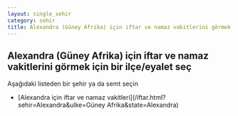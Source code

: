 ```yaml
---
layout: single_sehir
category: sehir
title: Alexandra (Güney Afrika) için iftar ve namaz vakitlerini görmek için bir ilçe/eyalet seç
---
```



## Alexandra (Güney Afrika) için iftar ve namaz vakitlerini görmek için bir ilçe/eyalet seç

Aşağıdaki listeden bir şehir ya da semt seçin


* [Alexandra için iftar ve namaz vakitleri](/iftar.html?sehir=Alexandra&ulke=Güney Afrika&state=Alexandra)
